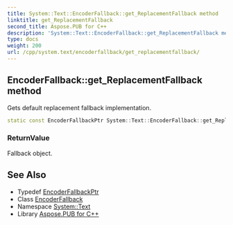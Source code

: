 ```yaml
---
title: System::Text::EncoderFallback::get_ReplacementFallback method
linktitle: get_ReplacementFallback
second_title: Aspose.PUB for C++
description: 'System::Text::EncoderFallback::get_ReplacementFallback method. Gets default replacement fallback implementation in C++.'
type: docs
weight: 200
url: /cpp/system.text/encoderfallback/get_replacementfallback/
---
```

## EncoderFallback::get_ReplacementFallback method


Gets default replacement fallback implementation.

```cpp
static const EncoderFallbackPtr System::Text::EncoderFallback::get_ReplacementFallback()
```


### ReturnValue

Fallback object.

## See Also

* Typedef [EncoderFallbackPtr](../../../system/encoderfallbackptr/)
* Class [EncoderFallback](../)
* Namespace [System::Text](../../)
* Library [Aspose.PUB for C++](../../../)
